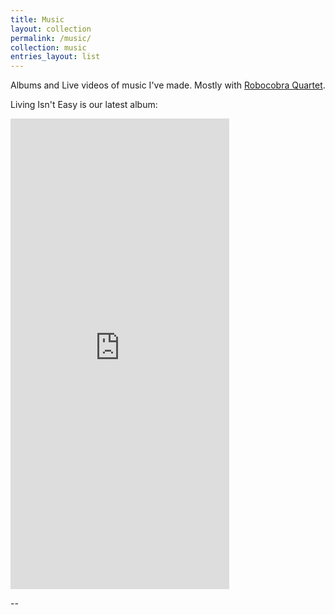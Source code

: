 ```yaml
---
title: Music
layout: collection
permalink: /music/
collection: music
entries_layout: list
---
```


Albums and Live videos of music I've made. Mostly with [Robocobra Quartet](https://robocobraquartet.com).

Living Isn't Easy is our latest album:

<iframe style="border: 0; width: 350px; height: 753px;" src="https://bandcamp.com/EmbeddedPlayer/album=4004019889/size=large/bgcol=ffffff/linkcol=f171a2/transparent=true/" seamless><a href="https://robocobraquartet.bandcamp.com/album/living-isnt-easy">Living Isn&#39;t Easy by Robocobra Quartet</a></iframe>

--
<br><br>
